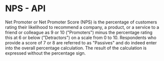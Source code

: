 # NPS - API

Net Promoter or Net Promoter Score (NPS) is the percentage of customers rating their likelihood to recommend a company, a product, or a service to a friend or colleague as 9 or 10 ("Promoters") minus the percentage rating this at 6 or below ("Detractors") on a scale from 0 to 10. Respondents who provide a score of 7 or 8 are referred to as "Passives" and do indeed enter into the overall percentage calculation. The result of the calculation is expressed without the percentage sign.